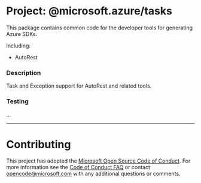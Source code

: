 # Project: @microsoft.azure/tasks

This package contains common code for the developer tools for generating Azure SDKs.

Including:
- AutoRest

### Description
Task and Exception support for AutoRest and related tools.


### Testing
...

----

# Contributing

This project has adopted the [Microsoft Open Source Code of Conduct](https://opensource.microsoft.com/codeofconduct/). For more information see the [Code of Conduct FAQ](https://opensource.microsoft.com/codeofconduct/faq/) or contact [opencode@microsoft.com](mailto:opencode@microsoft.com) with any additional questions or comments.
